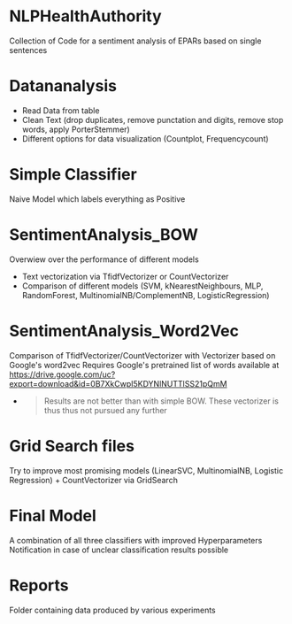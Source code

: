 # NLPHealthAuthority
Collection of Code for a sentiment analysis of EPARs based on single sentences

# Datananalysis
- Read Data from table
- Clean Text (drop duplicates, remove punctation and digits, remove stop words, apply PorterStemmer)
- Different options for data visualization (Countplot, Frequencycount)

# Simple Classifier
Naive Model which labels everything as Positive 

# SentimentAnalysis_BOW
Overwiew over the performance of different models
- Text vectorization via TfidfVectorizer or CountVectorizer
- Comparison of different models (SVM, kNearestNeighbours, MLP, RandomForest, MultinomialNB/ComplementNB, LogisticRegression)

# SentimentAnalysis_Word2Vec
Comparison of TfidfVectorizer/CountVectorizer with Vectorizer based on Google's word2vec
Requires Google's pretrained list of words available at https://drive.google.com/uc?export=download&id=0B7XkCwpI5KDYNlNUTTlSS21pQmM
- > Results are not better than with simple BOW. These vectorizer is thus thus not pursued any further 

# Grid Search files
Try to improve most promising models (LinearSVC, MultinomialNB, Logistic Regression) + CountVectorizer via GridSearch

# Final Model
A combination of all three classifiers with improved Hyperparameters
Notification in case of unclear classification results possible

# Reports
Folder containing data produced by various experiments

